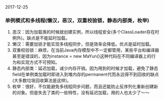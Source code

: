 2017-12-25
### 单例模式和多线程(懒汉，恶汉，双重校验锁，静态内部类，枚举)
1. 恶汉：因为加载类的时候就创建实例，所以线程安全(多个ClassLoader存在时例外)。缺点是不能延时加载。
2. 懒汉：需要加锁才能实现多线程同步，但是效率会降低。优点是延时加载。
3. 双重校验锁：麻烦，在当前Java内存模型中不一定都管用，某些平台和编译器甚至是错误的，因为instance = new MaYun()这种代码在不同编译器上的行为和实现方式不可预知。
4. 静态内部类：延迟加载，减少内存开销。因为用到的时候才加载，避免了静态field在单例类加载时即进入到堆内存的permanent代而永远得不到回收的缺点(大多数垃圾回收算法是这样)。
5. 枚举：很好，不仅能避免多线程同步问题，而且还能防止反序列化重新创建新的对象。但是失去了类的一些特性，没有延迟加载，用的人也太少了～～